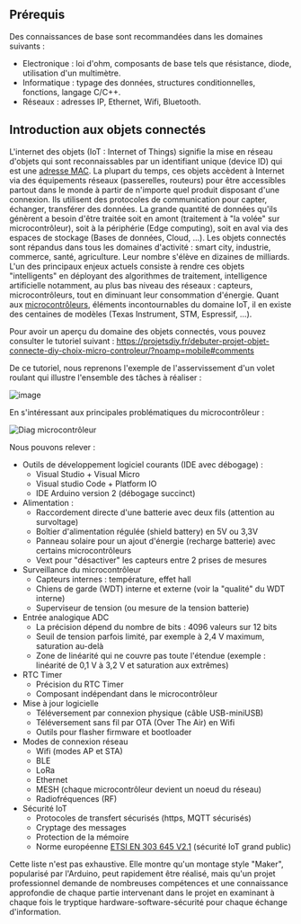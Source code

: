 ## Prérequis
Des connaissances de base sont recommandées dans les domaines suivants :
* Electronique : loi d'ohm, composants de base tels que résistance, diode, utilisation d'un multimètre.
* Informatique : typage des données, structures conditionnelles, fonctions, langage C/C++.
* Réseaux : adresses IP, Ethernet, Wifi, Bluetooth.
## Introduction aux objets connectés
L'internet des objets (IoT : Internet of Things) signifie la mise en réseau d'objets qui sont reconnaissables par un identifiant unique (device ID) qui est une [adresse MAC](https://fr.wikipedia.org/wiki/Adresse_MAC). La plupart du temps, ces objets accèdent à Internet via des équipements réseaux (passerelles, routeurs) pour être accessibles partout dans le monde à partir de n'importe quel produit disposant d'une connexion. Ils utilisent des protocoles de communication pour capter, échanger, transférer des données. La grande quantité de données qu'ils génèrent a besoin d'être traitée soit en amont (traitement à "la volée" sur microcontrôleur), soit à la périphérie (Edge computing), soit en aval via des espaces de stockage (Bases de données, Cloud, ...). Les objets connectés sont répandus dans tous les domaines d'activité : smart city, industrie, commerce, santé, agriculture. Leur nombre s'élève en dizaines de milliards. L'un des principaux enjeux actuels consiste à rendre ces objets "intelligents" en déployant des algorithmes de traitement, intelligence artificielle notamment, au plus bas niveau des réseaux : capteurs, microcontrôleurs, tout en diminuant leur consommation d'énergie. Quant aux [microcontrôleurs](https://fr.wikipedia.org/wiki/Microcontr%C3%B4leur), éléments incontournables du domaine IoT, il en existe des centaines de modèles (Texas Instrument, STM, Espressif, ...).

Pour avoir un aperçu du domaine des objets connectés, vous pouvez consulter le tutoriel suivant :
https://projetsdiy.fr/debuter-projet-objet-connecte-diy-choix-micro-controleur/?noamp=mobile#comments

De ce tutoriel, nous reprenons l'exemple de l'asservissement d'un volet roulant qui illustre l'ensemble des tâches à réaliser :

![image](https://user-images.githubusercontent.com/44494044/129308509-a436ebf2-0aee-453a-8c68-22ace6069d4c.png)


En s'intéressant aux principales problématiques du microcontrôleur :

![Diag microcontrôleur](https://user-images.githubusercontent.com/44494044/129352699-96b71023-cea3-4936-936d-54cd4c0ce50f.png)


Nous pouvons relever :
* Outils de développement logiciel courants (IDE avec débogage) :
    * Visual Studio + Visual Micro
    * Visual studio Code + Platform IO
    * IDE Arduino version 2 (débogage succinct)
* Alimentation :
    * Raccordement directe d'une batterie avec deux fils (attention au survoltage)
    * Boîtier d'alimentation régulée (shield battery) en 5V ou 3,3V
    * Panneau solaire pour un ajout d'énergie (recharge batterie) avec certains microcontrôleurs
    * Vext pour "désactiver" les capteurs entre 2 prises de mesures
* Surveillance du microcontrôleur
    * Capteurs internes : température, effet hall
    * Chiens de garde (WDT) interne et externe (voir la "qualité" du WDT interne)
    * Superviseur de tension (ou mesure de la tension batterie)
* Entrée analogique ADC
    * La précision dépend du nombre de bits : 4096 valeurs sur 12 bits
    * Seuil de tension parfois limité, par exemple à 2,4 V maximum, saturation au-delà
    * Zone de linéarité qui ne couvre pas toute l'étendue (exemple : linéarité de 0,1 V à 3,2 V et saturation aux extrêmes)
* RTC Timer
    * Précision du RTC Timer
    * Composant indépendant dans le microcontrôleur
* Mise à jour logicielle
    * Téléversement par connexion physique (câble USB-miniUSB)
    * Téléversement sans fil par OTA (Over The Air) en Wifi
    * Outils pour flasher firmware et bootloader
* Modes de connexion réseau
    * Wifi (modes AP et STA)
    * BLE
    * LoRa
    * Ethernet
    * MESH (chaque microcontrôleur devient un noeud du réseau)
    * Radiofréquences (RF)
* Sécurité IoT
    * Protocoles de transfert sécurisés (https, MQTT sécurisés)
    * Cryptage des messages
    * Protection de la mémoire
    * Norme européenne [ETSI EN 303 645 V2.1](https://www.etsi.org/deliver/etsi_en/303600_303699/303645/02.01.01_60/en_303645v020101p.pdf) (sécurité IoT grand public)

Cette liste n'est pas exhaustive. Elle montre qu'un montage style "Maker", popularisé par l'Arduino, peut rapidement être réalisé, mais qu'un projet professionnel demande de nombreuses compétences et une connaissance approfondie de chaque partie intervenant dans le projet en examinant à chaque fois le tryptique hardware-software-sécurité pour chaque échange d'information.
